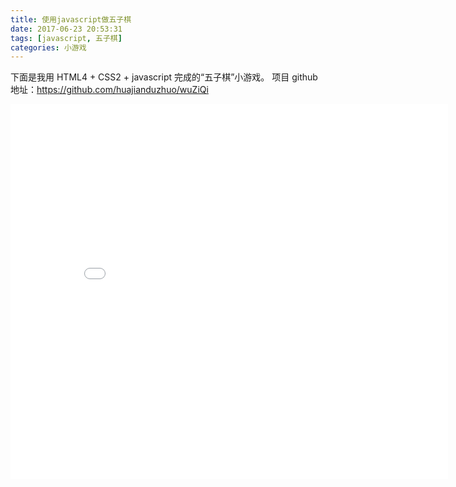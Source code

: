 ```yaml
---
title: 使用javascript做五子棋
date: 2017-06-23 20:53:31
tags: [javascript, 五子棋]
categories: 小游戏
---
```


下面是我用 HTML4 + CSS2 + javascript 完成的“五子棋”小游戏。
项目 github 地址：https://github.com/huajianduzhuo/wuZiQi

<!--more-->

<iframe style="width:700px; height:600px; border: 0; " src="/uploads/wuZiQi/wuZiQi.html"></iframe>